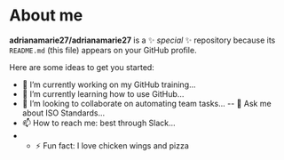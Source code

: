 # About me
**adrianamarie27/adrianamarie27** is a ✨ _special_ ✨ repository because its `README.md` (this file) appears on your GitHub profile.

Here are some ideas to get you started:

- 🔭 I’m currently working on my GitHub training...
- 🌱 I’m currently learning how to use GitHub...
- 👯 I’m looking to collaborate on automating team tasks...
-- 💬 Ask me about ISO Standards...
- 📫 How to reach me: best through Slack...
- - ⚡ Fun fact: I love chicken wings and pizza 
